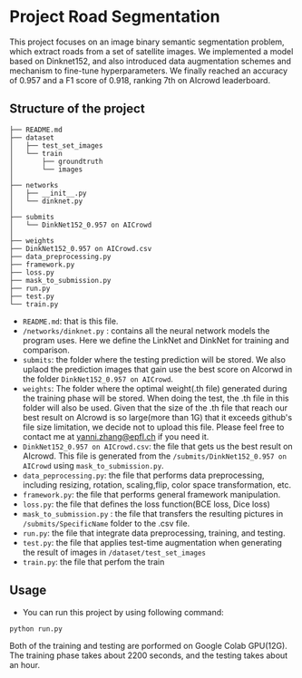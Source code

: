 # Project Road Segmentation

This project focuses on an image binary semantic segmentation problem, which extract roads from a set of satellite images. We implemented a model based on Dinknet152, and also introduced data augmentation schemes and mechanism to fine-tune hyperparameters. We finally reached an accuracy of 0.957 and a F1 score of 0.918, ranking 7th on AIcrowd leaderboard. 

## Structure of the project
```
├── README.md
├── dataset
│   ├── test_set_images
│   └── train
│       ├── groundtruth
│       └── images
│
├── networks
│   ├── __init__.py
│   └── dinknet.py
│
├── submits
│   └── DinkNet152_0.957 on AICrowd
│
├── weights
├── DinkNet152_0.957 on AICrowd.csv
├── data_preprocessing.py
├── framework.py
├── loss.py
├── mask_to_submission.py
├── run.py
├── test.py
└── train.py
```
- `README.md`: that is this file.
- `/networks/dinknet.py` :  contains all the neural network models the program uses. Here we define the LinkNet and DinkNet for training and comparison.
- `submits`: the folder where the testing prediction will be stored. We also uplaod the prediction images that gain use the best score on AIcorwd in the folder `DinkNet152_0.957 on AICrowd`.
- `weights`: The folder where the optimal weight(.th file) generated during the training phase will be stored. When doing the test, the .th file in this folder will also be used. Given that the size of the .th file that reach our best result on AIcrowd is so large(more than 1G) that it exceeds github's file size limitation, we decide not to upload this file. Please feel free to contact me at yanni.zhang@epfl.ch if you need it.
- `DinkNet152_0.957 on AICrowd.csv`: the file that gets us the best result on AIcrowd. This file is generated from the `/submits/DinkNet152_0.957 on AICrowd` using `mask_to_submission.py`.
- `data_peprocessing.py`: the file that performs data preprocessing, including resizing, rotation, scaling,flip, color space transformation, etc.
- `framework.py`: the file that performs general framework manipulation.
- `loss.py`: the file that defines the loss function(BCE loss, Dice loss)
- `mask_to_submission.py` : the file that transfers the resulting pictures in `/submits/SpecificName` folder to the .csv file.
- `run.py`: the file that integrate data preprocessing, training, and testing.
- `test.py`: the file that applies test-time augmentation when generating the result of images in `/dataset/test_set_images`
- `train.py`: the file that perfom the train

## Usage
- You can run this project by using following command:
```
python run.py
```
Both of the training and testing are porformed on Google Colab GPU(12G). The training phase takes about 2200 seconds, and the testing takes about an hour.
